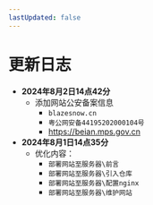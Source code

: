 ```yaml
---
lastUpdated: false
---
```


# 更新日志

- **2024年8月2日14点42分**
  - 添加网站公安备案信息
    - ```blazesnow.cn```
    - ```粤公网安备44195202000104号```
    - <https://beian.mps.gov.cn>
- **2024年8月1日14点35分**
  - 优化内容：
    - ```部署网站至服务器\前言```
    - ```部署网站至服务器\引入仓库```
    - ```部署网站至服务器\配置nginx```
    - ```部署网站至服务器\维护网站```